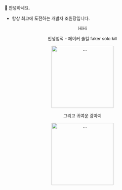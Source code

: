 🫡 안녕하세요.
- 항상 최고에 도전하는 개발자 조원장입니다.
<div style="display:flex; justify-content: center; align-items: center;">
  <div>Hi</div>
    <div>Hi</div>
</div>
<p align="center">
인생업적 - 페이커 솔킬 faker solo kill
  </p>
  <p align="center">
<img alt="..." src="http://postfiles.pstatic.net/MjAyMjExMTlfNDgg/MDAxNjY4ODM1NTI1OTAw.aCqDbH3DG0ZMVQ3QxLTB3cfyt2jSbuyXUMhOZMr9PeUg.LKDUaL-zd6r2xweMYv8isnr6Y8Svzpy48hiFH3zFnRMg.GIF.venuscwj/faker_last_AdobeExpress_(1).gif?type=w966" style="width:200px; height:200px;" />
  </p>
<p align="center">
그리고 귀여운 강아지
  </p>
<p align="center">
<img alt="..." src="http://cdn.dealbada.com/data/editor/1612/6f85152fb00f5b5b97f600c298ab7baf_1481465583_7866.gif" style="width:200px; height:200px;" />
</p>
